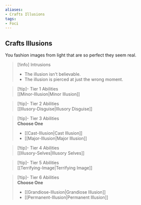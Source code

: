 ```yaml
---
aliases:
- Crafts Illusions
tags:
- Foci
---
```


  
## Crafts Illusions  
You fashion images from light that are so perfect they seem real.  

>[!info] Intrusions  
>- The illusion isn't believable.  
>- The illusion is pierced at just the wrong moment.  


>[!tip]- Tier 1 Abilities  
> [[Minor-Illusion|Minor Illusion]]  


>[!tip]- Tier 2 Abilities  
> [[Illusory-Disguise|Illusory Disguise]]  


>[!tip]- Tier 3 Abilities  
> **Choose One**  
>- [[Cast-Illusion|Cast Illusion]]  
>- [[Major-Illusion|Major Illusion]]  


>[!tip]- Tier 4 Abilities  
> [[Illusory-Selves|Illusory Selves]]  


>[!tip]- Tier 5 Abilities  
> [[Terrifying-Image|Terrifying Image]]  


>[!tip]- Tier 6 Abilities  
> **Choose One**  
>- [[Grandiose-Illusion|Grandiose Illusion]]  
>- [[Permanent-Illusion|Permanent Illusion]]